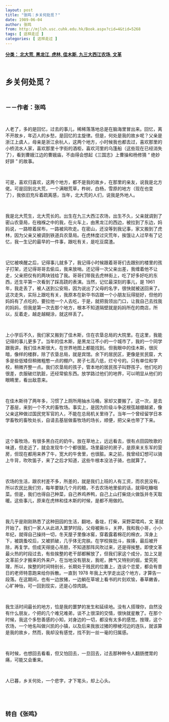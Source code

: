 ```yaml
---
layout: post
title: "张鸣：乡关何处觅？"
date: 1989-06-04
author: 张鸣
from: http://mjlsh.usc.cuhk.edu.hk/Book.aspx?cid=4&tid=5268
tags: [ 这样走过 ]
categories: [ 这样走过 ]
---
```


<div style="margin: 15px 10px 10px 0px;">
 <div>
  <span id="ctl00_ContentPlaceHolder1_chapter1_SubjectLabel" style="font-weight:bold;text-decoration:underline;">
   分类： 北大荒, 黑龙江, 虎林, 佳木斯, 九三大西江农场, 文革
  </span>
 </div>
 <p class="p1">
  <b>
   <font size="5">
    <span class="s1">
    </span>
    <br/>
   </font>
  </b>
 </p>
 <p class="p2">
  <span class="s1">
   <b>
    <font size="5">
     乡关何处觅？
    </font>
   </b>
  </span>
 </p>
 <p class="p1">
  <b>
   <font size="4">
    <span class="s1">
    </span>
    <br/>
   </font>
  </b>
 </p>
 <p class="p2">
  <span class="s1">
   <b>
    <font size="4">
     －－作者：张鸣
    </font>
   </b>
  </span>
 </p>
 <p class="p1">
  <span class="s1">
  </span>
  <br/>
 </p>
 <p class="p2">
  <span class="s1">
   人老了，多的是回忆，过去的事儿，稀稀落落地总是在脑海里冒出来。回忆，离不开故乡，年迈人的乡愁，是回忆的主旋律。但是，何处是我的故乡呢？父亲是浙江上虞人，母亲是浙江余杭人，这两个地方，小时候我也都去过，喜欢那里的小桥流水人家，喜欢那里十字街的酒柜，喜欢河里的乌篷船（这些现在已经消失了），看到曹娥江边的曹娥庙，不由得会想起《三国志》上曹操和杨修猜
  </span>
  <span class="s2">
   “
  </span>
  <span class="s1">
   绝妙好辞
  </span>
  <span class="s2">
   ”
  </span>
  <span class="s1">
   的故事。
  </span>
 </p>
 <p class="p1">
  <span class="s1">
  </span>
  <br/>
 </p>
 <p class="p2">
  <span class="s1">
   可是，喜欢归喜欢，这两个地方，都不是我的故乡，在那里的亲友，说我是北方佬。可是回到北大荒，一个满眼荒草，柞树，白杨，雪原的地方（现在也变了），我依旧充斥着疏离感，当年，北大荒的人们，说我是外地人。
  </span>
 </p>
 <p class="p1">
  <span class="s1">
  </span>
  <br/>
 </p>
 <p class="p2">
  <span class="s1">
   我是北大荒生，北大荒长的。出生在九三大西江农场，出生不久，父亲就调到了密山农垦局，在襁褓之中的我，在火车上，由黑龙江的西边，被拉到了东边，妈妈说，一路晾着尿布，一路被风吹走。在密山，还没等到我记事，家又搬到了虎林，因为父亲又被调到铁道兵农垦局。在虎林度过灾荒年，挨饿让人过早有了记忆，我一生记的最早的一件事，跟吃有关，是吃豆腐渣。
  </span>
 </p>
 <p class="p1">
  <span class="s1">
  </span>
  <br/>
 </p>
 <p class="p2">
  <span class="s1">
   记忆被唤醒之后，记得事儿就多了，我记得小时候跟着哥哥们去跟别的楼里的孩子打架，还记得哥哥去偷瓜，我来放哨。还记得一次父亲出差，我缠着他不让走，父亲把仅有的两块钱给了我。哥哥们带我去虎林街上，吃了好多好吃的东西，还生平第一次看到了踩高跷的表演。当然，记忆最深刻的事儿，是
  </span>
  <span class="s2">
   1961
  </span>
  <span class="s1">
   年，我走丢了，被人送到公安局，因为说出了父母的名字，很快就被送回来了。这次走失，实际上跟吃有关，我原本在新华书店跟一个小朋友玩得挺好，但他的妈妈有了点吃的，要拉他一个人去吃，于是，就把我领出门口，让我自己去找我的妈妈，但我是第一次去那个地方，根本不知道隔壁就是妈妈所在的商店，所以，反着走，越走越糊涂，就这样丢了。
  </span>
 </p>
 <p class="p1">
  <span class="s1">
  </span>
  <br/>
 </p>
 <p class="p2">
  <span class="s1">
   上小学后不久，我们家又搬到了佳木斯，住在农垦总局的大院里。在这里，我能记得的事儿更多了。当年的佳木斯，是黑龙江不小的一个城市了，我的一个同学跟我讲，我们佳木斯很大，在世界地图上都能找到。但我眼中的佳木斯，很灰暗，像样的楼群，除了农垦总局，就是宾馆。余下的居民区，更像是贫民窟，大多是些低矮但稍微粗憨一点的棚户。房子七高八低，烂兮兮的。只有单位和学校，稍微齐整一点。我们农垦局的孩子，管本地的居民孩子叫野孩子，他们吃的很差，衣服破烂肮脏，还经常偷东西。放学路过他们的地界，可以明显从他们的眼睛里，看出敌意来。
  </span>
 </p>
 <p class="p1">
  <span class="s1">
  </span>
  <br/>
 </p>
 <p class="p2">
  <span class="s1">
   在佳木斯待了两年多，习惯了上厕所用抽水马桶，家却又要搬了。这一次，是去了基层，来到一个不大的畜牧场。事实上，是因为阶级斗争这根弦越绷越紧，像父亲这种做过国民党军官的人，不能在总局机关里待了。当年一个曾经留学日本学畜牧的畜牧处长，自请去基层做畜牧场的场长，顺便，把父亲也带了下来。
  </span>
 </p>
 <p class="p1">
  <span class="s1">
  </span>
  <br/>
 </p>
 <p class="p2">
  <span class="s1">
   这个畜牧场，有很多黑白花的奶牛。放在草地上，远远看去，很有点田园牧歌的味道，但走近了，就会发现牛个个都很脏。场里最好的房子，是原来关东军的营房，但现在都用来养了牛，宽大的牛舍里，也很脏。来之前，我曾经幻想可以骑上牛背，吹吹笛子，来了之后才知道，这些牛根本没法子骑，也就算了。
  </span>
 </p>
 <p class="p1">
  <span class="s1">
  </span>
  <br/>
 </p>
 <p class="p2">
  <span class="s1">
   农场的生活，跟农村差不多，所差的，就是我们上班的人有工资，而农民没有，所以农民比我们穷，每年要缺几个月的粮，不去农场地里偷的话，就得吃糠咽菜。但是，我们也得自己种菜，自己养鸡养鸭，自己上山打柴烧火做饭并冬天取暖。这些事儿，原来在虎林和佳木斯的时候，是都不用做的。
  </span>
 </p>
 <p class="p1">
  <span class="s1">
  </span>
  <br/>
 </p>
 <p class="p2">
  <span class="s1">
   我几乎是刚刚熟悉了这种田园的生活，翻地，备垅，打柴，采野菜喂鸡，文
  </span>
  <span class="s2">
  </span>
  <span class="s1">
   革就开始了。我们一家人从此进入噩梦时段，父母被揪斗，关押，我和我小哥，小小年纪，就得自己操持一切，冬天屋子里像冰窖，穿着露着棉花的棉衣，浑身上下，被跳蚤咬后，又被抓破，几乎体无完肤。在学校挨批斗，挨揍，最后被开除，再复学。但成天得提心吊胆，不知道那阵风吹过来，还是得挨整。即使文革最火热的时段过去，有些挨整的老干部都解放了，但我们家这个成分，加上又是文革前夕才搬来的外来户，在当地没有朋友，我呢，脾气又特别的倔，爱究死理，所以，挨整的时间特别长，长期处于贱民的位置上，连谈个恋爱，都会有昔日的老师特意跑来给你拆散。一直到
  </span>
  <span class="s2">
   1978
  </span>
  <span class="s1">
   年我上大学走出这个地方，才算告一段落。在这期间，也有一边放猪，一边躺在草坡上看书的片刻欢愉，春草嫩香，心旷神怡，可一回到现实，还是心惊肉跳。
  </span>
 </p>
 <p class="p1">
  <span class="s1">
  </span>
  <br/>
 </p>
 <p class="p2">
  <span class="s1">
   我生活时间最长的地方，恰是我的噩梦的发生和延续地。没有人搭理你，自然没有什么朋友，个把的几个难兄难弟，谈不上很深的交情，很快就星散了。在那个时候，我这个多愁善感的小知，对身边的一切，都没有太多的感觉。按理，这个农场，一个地名叫做兴凯的小镇，以及后来我放过猪的穆棱河边的连队，就该算是我的故乡，然而，我却没有感觉，找不到一丝一毫的归属感。
  </span>
 </p>
 <p class="p1">
  <span class="s1">
  </span>
  <br/>
 </p>
 <p class="p2">
  <span class="s1">
   有时候，也想回去看看，但又怕回去，一旦回去，过去那种种令人翻肠搅胃的痛，可能又会重来。
  </span>
 </p>
 <p class="p1">
  <span class="s1">
  </span>
  <br/>
 </p>
 <p class="p2">
  <span class="s1">
   人已暮，乡关何处，一个悲字，才下笔头，却上心头。
  </span>
 </p>
 <p class="p1">
  <span class="s1">
  </span>
  <br/>
 </p>
 <p class="p1">
  <b>
   <font size="4">
    <span class="s1">
    </span>
    <br/>
   </font>
  </b>
 </p>
 <p class="p2">
  <span class="s1">
   <b>
    <font size="4">
     转自《张鸣》
    </font>
   </b>
  </span>
 </p>
</div>

